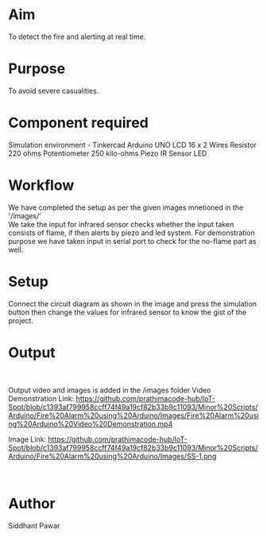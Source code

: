 # Aim
To detect the fire and alerting at real time.
<br>

# Purpose
To avoid severe casualities.
<br>

# Component required
Simulation environment - Tinkercad
Arduino UNO
LCD 16 x 2 
Wires
Resistor 220 ohms 
Potentiometer 250 kilo-ohms
Piezo
IR Sensor
LED
<br>


# Workflow
We have completed the setup as per the given images mnetioned in the '/images/'<br>
We take the input for infrared sensor checks whether the input taken consists of flame, if then alerts by piezo and led system. For demonstration purpose we have taken input in serial port to check for the no-flame part as well.
<br>

# Setup 
Connect the circuit diagram as shown in the image and press the simulation button then change the values for infrared sensor to know the gist of the project.

# Output


<br>

Output video and images is added in the /images folder
Video Demonstration Link: https://github.com/prathimacode-hub/IoT-Spot/blob/c1393af799958ccff74f49a19cf82b33b9c11093/Minor%20Scripts/Arduino/Fire%20Alarm%20using%20Arduino/Images/Fire%20Alarm%20using%20Arduino%20Video%20Demonstration.mp4

Image Link: https://github.com/prathimacode-hub/IoT-Spot/blob/c1393af799958ccff74f49a19cf82b33b9c11093/Minor%20Scripts/Arduino/Fire%20Alarm%20using%20Arduino/Images/SS-1.png

<br>

# Author
Siddhant Pawar
